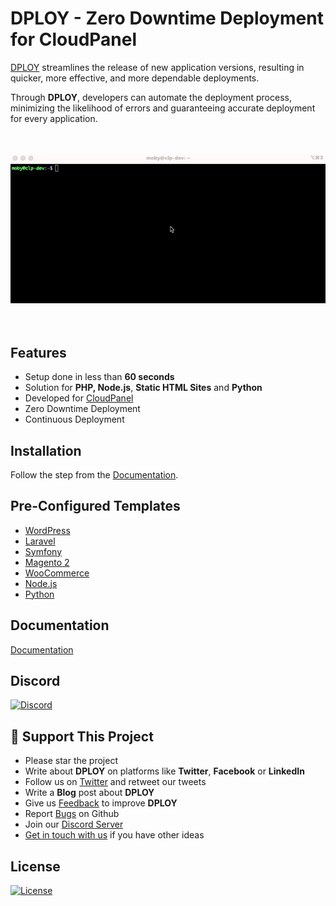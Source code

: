 <h1>DPLOY - Zero Downtime Deployment for CloudPanel</h1>

[DPLOY](https://www.cloudpanel.io/docs/v2/dploy/installation/) streamlines the release of new application versions, resulting in quicker, more effective, and more dependable deployments. 

Through **DPLOY**, developers can automate the deployment process, minimizing the likelihood of errors and guaranteeing accurate deployment for every application.

<p align="center"><br><br><a href="https://www.cloudpanel.io/docs/v2/dploy/introduction/"><img src="/public/assets/images/video.gif" alt="DPLOY" width="600"></a><br><br><br></p>

## Features

- Setup done in less than **60 seconds**
- Solution for **PHP, Node.js**, **Static HTML Sites** and **Python**
- Developed for [CloudPanel](https://www.cloudpanel.io)
- Zero Downtime Deployment
- Continuous Deployment

## Installation

Follow the step from the [Documentation](https://www.cloudpanel.io/docs/v2/dploy/installation/).

## Pre-Configured Templates

* [WordPress](https://www.cloudpanel.io/docs/v2/dploy/installation/)
* [Laravel](https://www.cloudpanel.io/docs/v2/dploy/installation/)
* [Symfony](https://www.cloudpanel.io/docs/v2/dploy/installation/)
* [Magento 2](https://www.cloudpanel.io/docs/v2/dploy/installation/)
* [WooCommerce](https://www.cloudpanel.io/docs/v2/dploy/installation/)
* [Node.js](https://www.cloudpanel.io/docs/v2/dploy/installation/)
* [Python](https://www.cloudpanel.io/docs/v2/dploy/installation/)

## Documentation

[Documentation](https://www.cloudpanel.io/docs/v2/dploy/introduction/)

## Discord

<a href="https://discord.cloudpanel.io/"><img src="https://img.shields.io/discord/696694788883349574?label=Discord" alt="Discord"></a>

## :sparkling_heart: Support This Project

* Please star the project
* Write about **DPLOY** on platforms like **Twitter**, **Facebook** or **LinkedIn**
* Follow us on [Twitter](https://twitter.com/cloudpanel_io) and retweet our tweets
* Write a **Blog** post about **DPLOY**
* Give us [Feedback](https://www.cloudpanel.io/feedback/) to improve **DPLOY**
* Report [Bugs](https://github.com/cloudpanel-io/dploy/issues) on Github
* Join our [Discord Server](https://discord.cloudpanel.io/)
* [Get in touch with us](https://www.cloudpanel.io/contact/) if you have other ideas

## License

<a href="https://github.com/cloudpanel-io/dploy/blob/main/LICENSE"><img src="https://img.shields.io/badge/license-MIT-blue.svg?style=flat" alt="License"></a>